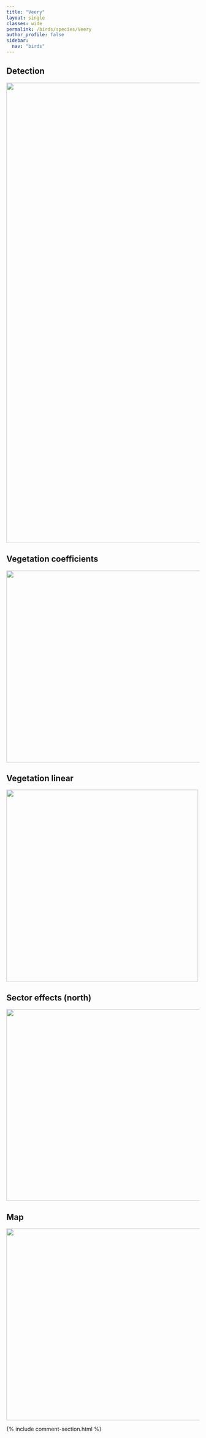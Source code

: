 ```yaml
---
title: "Veery"
layout: single
classes: wide
permalink: /birds/species/Veery
author_profile: false
sidebar:
  nav: "birds"
---
```


<h2>Detection</h2>

<a href="https://drive.google.com/uc?export=view&id=1_cAETa8G1SzWiSjTcqdYz8gCc3V8KoIZ">
<img src="https://drive.google.com/uc?export=view&id=1_cAETa8G1SzWiSjTcqdYz8gCc3V8KoIZ" height = "1200" width = "800">
</a>

<h2>Vegetation coefficients</h2>

<a href="https://drive.google.com/uc?export=view&id=16WPmCOJTZKpYGQeEY6ehqYFaTjq4aTPS">
<img src="https://drive.google.com/uc?export=view&id=16WPmCOJTZKpYGQeEY6ehqYFaTjq4aTPS" height = "500" width = "1000">
</a>

<h2>Vegetation linear</h2>

<a href="https://drive.google.com/uc?export=view&id=1b1yd5YSVgiCHEFWiqStO1ngIn-AU-i99">
<img src="https://drive.google.com/uc?export=view&id=1b1yd5YSVgiCHEFWiqStO1ngIn-AU-i99" height = "500" width = "500">
</a>

<h2>Sector effects (north)</h2>

<a href="https://drive.google.com/uc?export=view&id=1QTRfyW4fNisPcoDzRcCgvYzSYJfPi1iX">
<img src="https://drive.google.com/uc?export=view&id=1QTRfyW4fNisPcoDzRcCgvYzSYJfPi1iX" height = "500" width = "1000">
</a>

<h2>Map</h2>

<a href="https://drive.google.com/uc?export=view&id=1Jkjn0LfmkefMPntgUOnBZvFAb2t96yve">
<img src="https://drive.google.com/uc?export=view&id=1Jkjn0LfmkefMPntgUOnBZvFAb2t96yve" height = "500" width = "1500">
</a>

{% include comment-section.html %}
